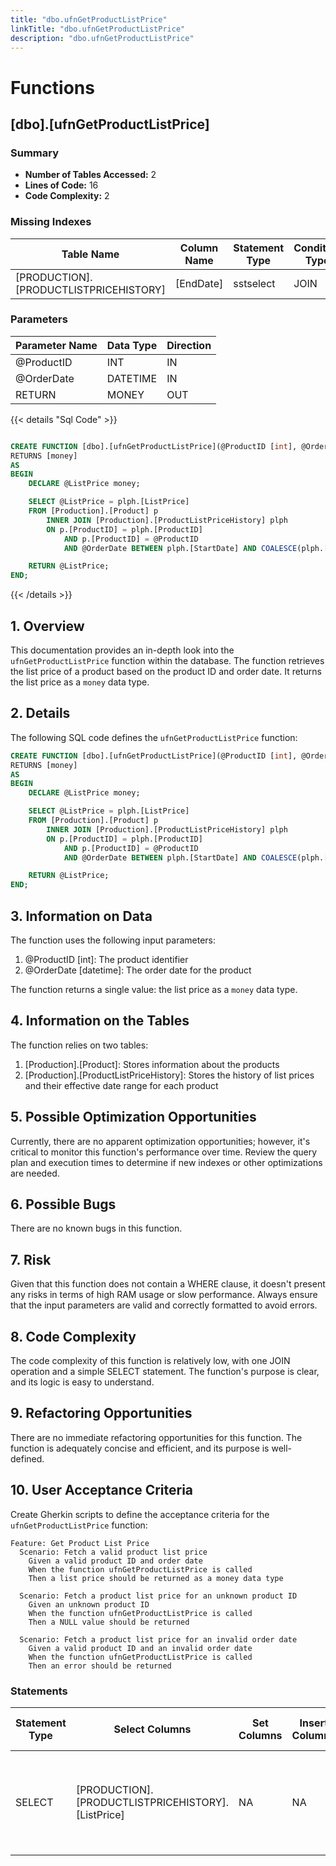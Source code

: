 ```yaml
---
title: "dbo.ufnGetProductListPrice"
linkTitle: "dbo.ufnGetProductListPrice"
description: "dbo.ufnGetProductListPrice"
---
```


# Functions

## [dbo].[ufnGetProductListPrice]
### Summary


- **Number of Tables Accessed:** 2
- **Lines of Code:** 16
- **Code Complexity:** 2
### Missing Indexes

| Table Name | Column Name | Statement Type | Condition Type |
|---|---|---|---|
| [PRODUCTION].[PRODUCTLISTPRICEHISTORY]| [EndDate] | sstselect | JOIN |


### Parameters

| Parameter Name | Data Type | Direction |
|---|---|---|
| @ProductID | INT | IN |
| @OrderDate | DATETIME | IN |
| RETURN | MONEY | OUT |

{{< details "Sql Code" >}}
```sql

CREATE FUNCTION [dbo].[ufnGetProductListPrice](@ProductID [int], @OrderDate [datetime])
RETURNS [money] 
AS 
BEGIN
    DECLARE @ListPrice money;

    SELECT @ListPrice = plph.[ListPrice] 
    FROM [Production].[Product] p 
        INNER JOIN [Production].[ProductListPriceHistory] plph 
        ON p.[ProductID] = plph.[ProductID] 
            AND p.[ProductID] = @ProductID 
            AND @OrderDate BETWEEN plph.[StartDate] AND COALESCE(plph.[EndDate], CONVERT(datetime, '99991231', 112)); -- Make sure we get all the prices!

    RETURN @ListPrice;
END;

```
{{< /details >}}
## 1. Overview

This documentation provides an in-depth look into the `ufnGetProductListPrice` function within the database. The function retrieves the list price of a product based on the product ID and order date. It returns the list price as a `money` data type.

## 2. Details

The following SQL code defines the `ufnGetProductListPrice` function:

```sql
CREATE FUNCTION [dbo].[ufnGetProductListPrice](@ProductID [int], @OrderDate [datetime])
RETURNS [money] 
AS 
BEGIN
    DECLARE @ListPrice money;

    SELECT @ListPrice = plph.[ListPrice] 
    FROM [Production].[Product] p 
        INNER JOIN [Production].[ProductListPriceHistory] plph 
        ON p.[ProductID] = plph.[ProductID] 
            AND p.[ProductID] = @ProductID 
            AND @OrderDate BETWEEN plph.[StartDate] AND COALESCE(plph.[EndDate], CONVERT(datetime, '99991231', 112));

    RETURN @ListPrice;
END;
```

## 3. Information on Data

The function uses the following input parameters:

1. @ProductID [int]: The product identifier
2. @OrderDate [datetime]: The order date for the product

The function returns a single value: the list price as a `money` data type.

## 4. Information on the Tables

The function relies on two tables:

1. [Production].[Product]: Stores information about the products
2. [Production].[ProductListPriceHistory]: Stores the history of list prices and their effective date range for each product

## 5. Possible Optimization Opportunities

Currently, there are no apparent optimization opportunities; however, it's critical to monitor this function's performance over time. Review the query plan and execution times to determine if new indexes or other optimizations are needed.

## 6. Possible Bugs

There are no known bugs in this function.

## 7. Risk

Given that this function does not contain a WHERE clause, it doesn't present any risks in terms of high RAM usage or slow performance. Always ensure that the input parameters are valid and correctly formatted to avoid errors.

## 8. Code Complexity

The code complexity of this function is relatively low, with one JOIN operation and a simple SELECT statement. The function's purpose is clear, and its logic is easy to understand.

## 9. Refactoring Opportunities

There are no immediate refactoring opportunities for this function. The function is adequately concise and efficient, and its purpose is well-defined.

## 10. User Acceptance Criteria

Create Gherkin scripts to define the acceptance criteria for the `ufnGetProductListPrice` function:

```gherkin
Feature: Get Product List Price
  Scenario: Fetch a valid product list price
    Given a valid product ID and order date
    When the function ufnGetProductListPrice is called
    Then a list price should be returned as a money data type
  
  Scenario: Fetch a product list price for an unknown product ID
    Given an unknown product ID
    When the function ufnGetProductListPrice is called
    Then a NULL value should be returned
  
  Scenario: Fetch a product list price for an invalid order date
    Given a valid product ID and an invalid order date
    When the function ufnGetProductListPrice is called
    Then an error should be returned
```
### Statements

| Statement Type | Select Columns | Set Columns | Insert Columns | Joins Columns | Where Columns | Order By Columns | Group By Columns | Having Columns | Table Name |
|---|---|---|---|---|---|---|---|---|---|
| SELECT | [PRODUCTION].[PRODUCTLISTPRICEHISTORY].[ListPrice] | NA | NA | [PRODUCTION].[PRODUCT].[ProductID], [PRODUCTION].[PRODUCTLISTPRICEHISTORY].[EndDate], [PRODUCTION].[PRODUCTLISTPRICEHISTORY].[ProductID], [PRODUCTION].[PRODUCTLISTPRICEHISTORY].[StartDate] |  |  |  |  | [Production].[ProductListPriceHistory], [Production].[Product] |

